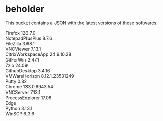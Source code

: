 # beholder
This bucket contains a JSON with the latest versions of these softwares:

Firefox            128.7.0          
NotepadPlusPlus    8.7.6            
FileZilla          3.68.1           
VNCViewer          7.13.1           
CitrixWorkspaceApp 24.9.10.28       
GitForWin          2.47.1           
7zip               24.09            
GithubDesktop      3.4.16           
VMWareHorizon      8.12.1.23531249  
Putty              0.82             
Chrome             133.0.6943.54    
VNCServer          7.13.1           
ProcessExplorer    17.06            
Edge                              
Python             3.13.1           
WinSCP             6.3.6            



